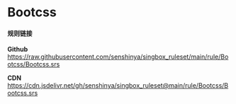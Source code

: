 # Bootcss

#### 规则链接

**Github**
https://raw.githubusercontent.com/senshinya/singbox_ruleset/main/rule/Bootcss/Bootcss.srs

**CDN**
https://cdn.jsdelivr.net/gh/senshinya/singbox_ruleset@main/rule/Bootcss/Bootcss.srs